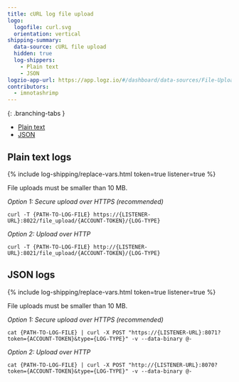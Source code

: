 ```yaml
---
title: cURL log file upload
logo:
  logofile: curl.svg
  orientation: vertical
shipping-summary:
  data-source: cURL file upload
  hidden: true
  log-shippers:
    - Plain text
    - JSON
logzio-app-url: https://app.logz.io/#/dashboard/data-sources/File-UploadcURL
contributors:
  - imnotashrimp
---
```


<div class="branching-container">

{: .branching-tabs }
  * [Plain text](#plain-text-config)
  * [JSON](#json-config)

<div id="plain-text-config">

## Plain text logs

{% include log-shipping/replace-vars.html token=true listener=true %}

<div class="info-box important">
  File uploads must be smaller than 10 MB.
</div>

_Option 1: Secure upload over HTTPS (recommended)_

```shell
curl -T {PATH-TO-LOG-FILE} https://{LISTENER-URL}:8022/file_upload/{ACCOUNT-TOKEN}/{LOG-TYPE}
```

_Option 2: Upload over HTTP_

```shell
curl -T {PATH-TO-LOG-FILE} http://{LISTENER-URL}:8021/file_upload/{ACCOUNT-TOKEN}/{LOG-TYPE}
```

</div>


<div id="json-config">

## JSON logs

{% include log-shipping/replace-vars.html token=true listener=true %}

<div class="info-box important">
  File uploads must be smaller than 10 MB.
</div>

_Option 1: Secure upload over HTTPS (recommended)_

```shell
cat {PATH-TO-LOG-FILE} | curl -X POST "https://{LISTENER-URL}:8071?token={ACCOUNT-TOKEN}&type={LOG-TYPE}" -v --data-binary @-
```

_Option 2: Upload over HTTP_

```shell
cat {PATH-TO-LOG-FILE} | curl -X POST "http://{LISTENER-URL}:8070?token={ACCOUNT-TOKEN}&type={LOG-TYPE}" -v --data-binary @-
```

</div>


</div>